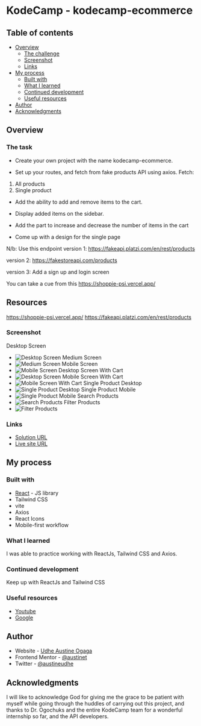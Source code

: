 # KodeCamp - kodecamp-ecommerce

## Table of contents

- [Overview](#overview)
  - [The challenge](#the-challenge)
  - [Screenshot](#screenshot)
  - [Links](#links)
- [My process](#my-process)
  - [Built with](#built-with)
  - [What I learned](#what-i-learned)
  - [Continued development](#continued-development)
  - [Useful resources](#useful-resources)
- [Author](#author)
- [Acknowledgments](#acknowledgments)


## Overview

### The task

- Create your own project with the name kodecamp-ecommerce. 

- Set up your routes, and fetch from fake products API using axios. Fetch:  

1. All products
2. Single product

- Add the ability to add and remove items to the cart.
- Display added items on the sidebar. 
- Add the part to increase and decrease the number of items in the cart

- Come up with a design for the single page

N/b: Use this endpoint
version 1: https://fakeapi.platzi.com/en/rest/products

version 2: https://fakestoreapi.com/products

version 3: Add a sign up and login screen

You can take a cue from this https://shoppie-psi.vercel.app/ 

## Resources
https://shoppie-psi.vercel.app/
https://fakeapi.platzi.com/en/rest/products


### Screenshot
Desktop Screen
- ![Desktop Screen](/screenshots/desktop-screen.PNG)
 Medium Screen
- ![Medium Screen](/screenshots/medium-screen.PNG)
 Mobile Screen
- ![Mobile Screen](/screenshots/small-screen.PNG)
 Desktop Screen With Cart
- ![Desktop Screen](/screenshots/desktop-cart.PNG)
 Mobile Screen With Cart
- ![Mobile Screen With Cart](/screenshots/small-screen-cart.PNG)
 Single Product Desktop
- ![Single Product Desktop](/screenshots/single-product-desktop.png)
Single Product Mobile
- ![Single Product Mobile](/screenshots/single-product-mobile.png)
 Search Products
- ![Search Products](/screenshots/search.png)
 Filter Products
- ![Filter Products](/screenshots/filter.png)

### Links
- [Solution URL](https://github.com/Austinet/kodecamp-ecommerce)
- [Live site URL](https://kodecamp-ecommerce-austinet.netlify.app)

## My process

### Built with

- [React](https://reactjs.org/) - JS library
- Tailwind CSS
- vite
- Axios
- React Icons
- Mobile-first workflow


### What I learned

I was able to practice working with ReactJs, Tailwind CSS and Axios.

### Continued development

Keep up with ReactJs and Tailwind CSS

### Useful resources

- [ Youtube](https://www.Youtube.com)
- [Google  ](https://www.Google.com) 

## Author

- Website - [Udhe Austine Ogaga](https://Austinet.github.io/portfolio)
- Frontend Mentor - [@austinet](https://www.frontendmentor.io/profile/austinet)
- Twitter - [@austineudhe](https://www.twitter.com/austineudhe)


## Acknowledgments

I will like to acknowledge God for giving me the grace to be patient with myself while going through the huddles of carrying out this project, and thanks to Dr. Ogochuks and the entire KodeCamp team for a wonderful internship so far, and the API developers.
